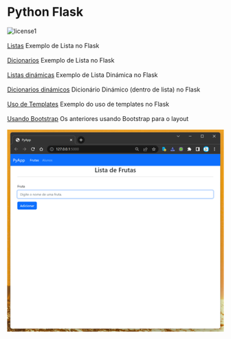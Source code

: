 # Python Flask

![license1](https://img.shields.io/static/v1?label=License&message=MIT&color=orange)
<br><br>[Listas](S02-A08-Listas/app.py) Exemplo de Lista no Flask
<br><br>[Dicionarios](S02-A09-Dic/app.py) Exemplo de Lista no Flask
<br><br>[Listas dinámicas](S02-A10-Listas-dinamicas/app.py) Exemplo de Lista Dinámica no Flask
<br><br>[Dicionarios dinámicos](S02-A11-Dic-Dinamicos/app.py) Dicionário Dinámico (dentro de lista) no Flask
<br><br>[Uso de Templates](templates) Exemplo do uso de templates no Flask
<br><br>[Usando Bootstrap](S02-A13-A14-A15-bootstrap/app.py) Os anteriores usando Bootstrap para o layout
<br><br>![Imagem](S02-A13-A14-A15-bootstrap\static\PyApp.gif)